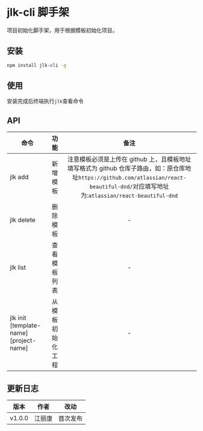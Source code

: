 # jlk-cli 脚手架

项目初始化脚手架，用于根据模板初始化项目。

## 安装

```bash
npm install jlk-cli -g
```

## 使用

安装完成后终端执行`jlk`查看命令

## API

| 命令                                   |       功能       |                                                                                          备注                                                                                           |
| -------------------------------------- | :--------------: | :-------------------------------------------------------------------------------------------------------------------------------------------------------------------------------------: |
| jlk add                                |     新增模板     | 注意模板必须是上传在 github 上，且模板地址填写格式为 github 仓库子路由，如：原仓库地址`https://github.com/atlassian/react-beautiful-dnd/`对应填写地址为:`atlassian/react-beautiful-dnd` |
| jlk delete                             |     删除模板     |                                                                                            -                                                                                            |
| jlk list                               |   查看模板列表   |                                                                                            -                                                                                            |
| jlk init [template-name][project-name] | 从模板初始化工程 |                                                                                            -                                                                                            |

## 更新日志

| 版本   |  作者  |   改动   |
| ------ | :----: | :------: |
| v1.0.0 | 江丽康 | 首次发布 |
